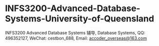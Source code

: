 # INFS3200-Advanced-Database-Systems-University-of-Queensland
INFS3200 Advanced Database Systems 辅导, Database Systems, QQ: 496352127, WeChat: cestbon_688, Email: accoder_overseas@163.com
